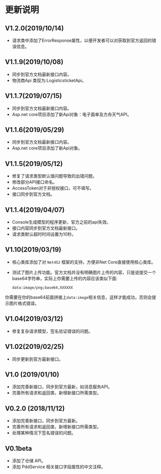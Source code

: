 # 更新说明
## V1.2.0(2019/10/14)
- 请求类中添加了ErrorResponse属性，以便开发者可以对获取到官方返回的错误信息。

## V1.1.9(2019/10/08)

- 同步到官方文档最新接口内容。
- 物流商Api 类现为:LogisticsticketApi。

## V1.1.7(2019/07/15)

- 同步到官方文档最新接口内容。
- Asp.net core项目添加了新Api对象：电子面单及方舟天气API。

## V1.1.6(2019/05/29)

- 同步到官方文档最新接口内容。
- Asp.net core项目添加了新Api对象。

## V1.1.5(2019/05/12)

- 修复了请求类型默认值问题导致的出错问题。
- 修改部分API接口命名。
- AccessToken对于非授权接口，可不填写。
- 接口同步到官方文档。

## V1.1.4(2019/04/07)

- Console生成模型的程序更新，官方之前的api失效。
- 接口内容同步到官方文档最新接口。
- 请求类默认超时时间设置为10秒。

## V1.10(2019/03/19)

- 核心类库添加了对 `Net452` 框架的支持，方便非Net Core直接使用核心类库。
- 测试了图片上传功能。官方文档并没有明确图片上传的内容，只是说提交一个base64字符串，实际上你需要上传的内容应该类似下面:

  `data:image/png;base64,XXXXXX`

你需要在你的base64前面拼接上`data:image`相关信息，这样才能成功，否则会提示图片格式错误。

## V1.04(2019/03/12)

- 修复复杂请求模型，签名验证错误的问题。

## V1.02(2019/02/25)

- 同步更新到官方最新接口。

## V1.0 (2019/01/10)

- 添加完善新接口，同步到官方最新，如消息服务API。
- 完善所有请求和返回类，新增新接口所需类型。

## V0.2.0 (2018/11/12)

- 添加完善新接口，同步到官方最新。
- 完善所有请求和返回类，新增新接口所需类型。
- 处理某种情况下签名错误的问题。

## V0.1beta

- 添加了仓储 API。
- 添加 PddService 相关接口字段属性的中文注释。
